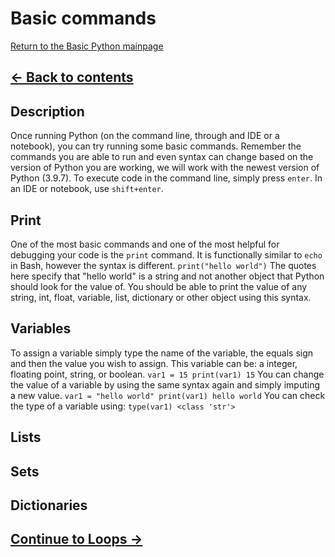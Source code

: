 # Basic commands

[Return to the Basic Python mainpage](https://luger-lab.github.io/coding-tutorials/basic_python/)

## [&larr; Back to contents](https://luger-lab.github.io/coding-tutorials/basic_python/)

## Description
Once running Python (on the command line, through and IDE or a notebook), you can try running some basic commands. Remember the commands you are able to run and even syntax can change based on the version of Python you are working, we will work with the newest version of Python (3.9.7). To execute code in the command line, simply press `enter`. In an IDE or notebook, use `shift+enter`.

## Print
One of the most basic commands and one of the most helpful for debugging your code is the `print` command. It is functionally similar to `echo` in Bash, however the syntax is different.
    ```
    print("hello world")
    ```
The quotes here specify that "hello world" is a string and not another object that Python should look for the value of. You should be able to print the value of any string, int, float, variable, list, dictionary or other object using this syntax.

## Variables
To assign a variable simply type the name of the variable, the equals sign and then the value you wish to assign. This variable can be: a integer, floating point, string, or boolean.
    ```
    var1 = 15
    print(var1)
    15
    ```
You can change the value of a variable by using the same syntax again and simply imputing a new value.
    ```
    var1 = "hello world"
    print(var1)
    hello world
    ```
You can check the type of a variable using:
    ```
    type(var1)
    <class 'str'>
    ```
## Lists
## Sets
## Dictionaries

## [Continue to Loops &rarr;](https://luger-lab.github.io/coding-tutorials/basic_python/loops/)
